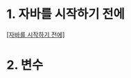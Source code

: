 # 1. 자바를 시작하기 전에

[[자바를 시작하기 전에]](https://github.com/mildsalmon/Study/blob/master/JAVA/%EC%9E%90%EB%B0%94%EB%A5%BC%20%EC%8B%9C%EC%9E%91%ED%95%98%EA%B8%B0%20%EC%A0%84%EC%97%90.md)

# 2. 변수
